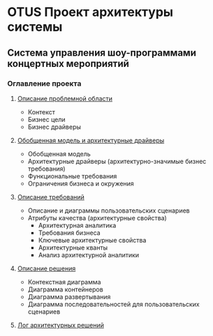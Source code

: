 # OTUS Проект архитектуры системы

## Система управления шоу-программами концертных мероприятий

### Оглавление проекта

1. [Описание проблемной области](/problem-scope.md)<br/>
   - Контекст
   - Бизнес цели
   - Бизнес драйверы
2. [Обобщенная модель и архитектурные драйверы](/generalized-model-and-architectural-drivers.md)<br/>
   - Обобщенная модель
   - Архитектурные драйверы (архитектурно-значимые бизнес требования)
    - Функциональные требования
    - Ограничения бизнеса и окружения
3. [Описание требований](/requirements-description.md)
   - Описание и диаграммы пользовательских сценариев
   - Атрибуты качества (архитектурные свойства)
     - Архитектурная аналитика
     - Требования бизнеса
     - Ключевые архитектурные свойства
     - Архитектурные кванты
     - Анализ архитектурной аналитики
4. [Описание решения](/solution-description.md)
   - Контекстная диаграмма
   - Диаграмма контейнеров
   - Диаграмма развертывания
   - Диаграмма последовательностей для пользовательских сценариев

5. [Лог архитектурных решений](/adrs-log.md)

